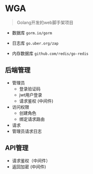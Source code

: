 # WGA
>Golang开发的web脚手架项目


- 数据库 `gorm.io/gorm`

- 日志库 `go.uber.org/zap`

- 内存数据库 `github.com/redis/go-redis`


## 后端管理

- 管理员
  - 登录验证码
  - jwt用户登录
  - 请求鉴权 (中间件)
- 访问权限
  - 创建角色
  - 绑定请求路由
- 请求
 - 管理员请求日志


## API管理
 - 请求鉴权（中间件）
 - 返回加密 (中间件)





